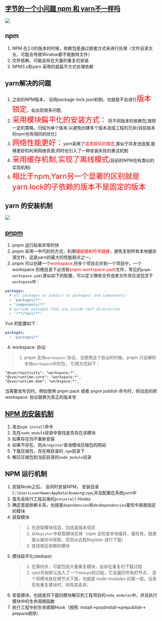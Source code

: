 ## [字节的一个小问题 npm 和 yarn不一样吗](https://juejin.cn/post/7060844948316225572?share_token=c36973a3-1d1f-4f69-be6d-6adc8b4fad92)
![](https://p6-juejin.byteimg.com/tos-cn-i-k3u1fbpfcp/4fbc0e4e27c14500a2a9e4fcf4757fae~tplv-k3u1fbpfcp-zoom-in-crop-mark:1630:0:0:0.awebp?)
## npm
1. NPM 在2.0的版本的时候，依赖包是通过嵌套方式来进行处理（文件目录太长，可能会导致Window都不能删除文件）
2. 文件依赖，可能会存在大量的重复的安装
3. NPM3.x和yarn 采用的是扁平方式处理依赖
## yarn解决的问题
1. 之前的NPM版本， 没用package-lock.json机制，也就是不会进行<font size=5 color="red">版本锁定</font>，会出现很多问题,
2. <font size=5 color="red">采用模块扁平化的安装方式：</font> 将不同版本的依赖包,按照一定的策略，归结为单个版本;以避免创建多个版本造成工程的冗余(目前版本的npm也有相同的优化)
3.  <font size=5 color="red">网络性能更好：</font>yarn采用了<font color="red">请求排队的理念</font>,类似于并发池连接,能够更好的利用网络资源;同时也引入了一种安装失败的重试机制
4.  <font size=5 color="red">采用缓存机制,实现了离线模式</font>(目前的NPM也有类似的实现机制)
5.  <font size=5 color="red">相比于npm,Yarn另一个显著的区别就是yarn.lock的子依赖的版本不是固定的版本</font>

## yarn 的安装机制
![](https://p1-juejin.byteimg.com/tos-cn-i-k3u1fbpfcp/4a25fa69736e4f0aacee1372476ece5c~tplv-k3u1fbpfcp-zoom-in-crop-mark:1630:0:0:0.awebp?)

## [pnpm](https://juejin.cn/post/7098637533646422024?share_token=757bb462-b400-45bd-8342-e6235f96c782)
1. pnpm 运行起来非常的快
2. pnpm 采用一中巧妙的方式，利用<font color="red">硬链接和符号链接</font>，避免复制所有本地缓存源文件，这是yarn的最大的性能弱点之一。
3. pnpm 可以创建一个<font color=red>workspace</font>,将多个项目合并到一个项目中，一个workspace 的根目录下必须有<font color=red>pnpm-workspace.yaml</font>文件，常见的`pnpm-workspace.yaml`类似如下的配置，可以定义哪些文件或者文件夹应该包含于`workspace`中：
```yaml
packages:
  # all packages in subdirs of packages/ and components/
  - 'packages/**'
  - 'components/**'
  # exclude packages that are inside test directories
  - '!**/test/**'

```
Vue 的配置如下：
```yaml
packages:
  - 'packages/*'
```
4. workspace: 协议:
> 1. pnpm 支持`workspace:`协议，当使用这个协议的时候，pnpm 只会解析本地`workspace`中的包，
引用方式如下：
```
"@vue/reactivity": "workspace:*",
"@vue/runtime-core": "workspace:*",
"@vue/runtime-dom": "workspace:*",
```
<font >
当需要发布包时，例如使用 pnpm pack 或者 pnpm publish 命令时，将动态的把 workspace: 协议替换为真正的版本号

## [NPM 的安装机制](https://github.com/Advanced-Frontend/Daily-Interview-Question/issues/22)
1. 发出`npm install`命令
2. 先在`node_module`目录中查找是否存在该模块
3. 如果存在则不重新安装
4. 如果不存在，则从`register`查询模块压缩包的网站
5. 下载压缩包，存在根目录的`.npm`目录下
6. 解压压缩包到当前目录的`node_module`目录
## NPM 运行机制
1. 安装Node之后， 会同时安装NPM， 安装目录`C:\Users\userName\AppData\Roaming\npm`,并且配置在系统`path`中
2. 首先会执行工程自身的`preinstall` Hooks
3. 确定首层依赖关系，也就是`dependencies`和`devDependencies`属性中直接指定的模块
4. 获取模块
   > 1. 先获取模块信息，包括其版本信息
   > 2. 从`Register`中获取模块实体（npm 会检查本地缓存，缓存有，就直接从缓存中获取，否则从远程Register 进行下载）
   > 3. 查找相互依赖的模块
5. 模块扁平化(dedupe)
   > 1. 在第四步，可能包括大量重复模块，会存在重复的下载过程
   > 2. `npm3`开始默认加入了一个`dedupe`的过程，它会遍历所有的节点， 逐个将模块放在根节点下面，也就是 node-modules 的第一层。当发现有重复模块时，则将其丢弃。
6. 安装模块，也就是将下载的模块解压到工程项目的`node_modules`中，并且执行模块中的生命周期函数
7. 执行工程中的生命周期Hook（按照: install->postinstall->prepublish-> prepare顺序）

